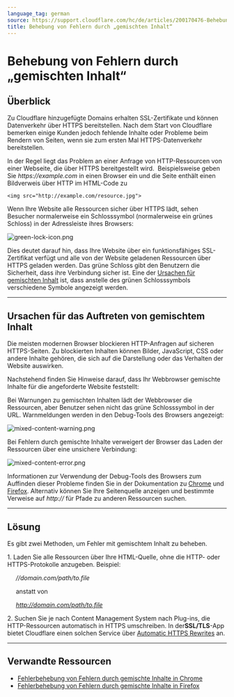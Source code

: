 ```yaml
---
language_tag: german
source: https://support.cloudflare.com/hc/de/articles/200170476-Behebung-von-Fehlern-durch-gemischten-Inhalt-
title: Behebung von Fehlern durch „gemischten Inhalt“ 
---
```


# Behebung von Fehlern durch „gemischten Inhalt“ 



## Überblick

Zu Cloudflare hinzugefügte Domains erhalten SSL-Zertifikate und können Datenverkehr über HTTPS bereitstellen. Nach dem Start von Cloudflare bemerken einige Kunden jedoch fehlende Inhalte oder Probleme beim Rendern von Seiten, wenn sie zum ersten Mal HTTPS-Datenverkehr bereitstellen.

In der Regel liegt das Problem an einer Anfrage von HTTP-Ressourcen von einer Webseite, die über HTTPS bereitgestellt wird.  Beispielsweise geben Sie _https://example.com_ in einen Browser ein und die Seite enthält einen Bildverweis über HTTP im HTML-Code zu

`<img src="http://example.com/resource.jpg">`

Wenn Ihre Website alle Ressourcen sicher über HTTPS lädt, sehen Besucher normalerweise ein Schlosssymbol (normalerweise ein grünes Schloss) in der Adressleiste ihres Browsers:

![green-lock-icon.png](/support/static/green-lock-icon.png)

Dies deutet darauf hin, dass Ihre Website über ein funktionsfähiges SSL-Zertifikat verfügt und alle von der Website geladenen Ressourcen über HTTPS geladen werden. Das grüne Schloss gibt den Benutzern die Sicherheit, dass ihre Verbindung sicher ist. Eine der [Ursachen für gemischten Inhalt](https://support.cloudflare.com/hc/de/articles/200170476-Behebung-von-Fehlern-durch-gemischten-Inhalt-#h_a6c5a05b-baba-4f88-a75c-d61f206366ed) ist, dass anstelle des grünen Schlosssymbols verschiedene Symbole angezeigt werden.

___

## Ursachen für das Auftreten von gemischtem Inhalt

Die meisten modernen Browser blockieren HTTP-Anfragen auf sicheren HTTPS-Seiten. Zu blockierten Inhalten können Bilder, JavaScript, CSS oder andere Inhalte gehören, die sich auf die Darstellung oder das Verhalten der Website auswirken.

Nachstehend finden Sie Hinweise darauf, dass Ihr Webbrowser gemischte Inhalte für die angeforderte Website feststellt:

Bei Warnungen zu gemischten Inhalten lädt der Webbrowser die Ressourcen, aber Benutzer sehen nicht das grüne Schlosssymbol in der URL. Warnmeldungen werden in den Debug-Tools des Browsers angezeigt:

![mixed-content-warning.png](/support/static/mixed-content-warning.png)

Bei Fehlern durch gemischte Inhalte verweigert der Browser das Laden der Ressourcen über eine unsichere Verbindung:

![mixed-content-error.png](/support/static/mixed-content-error.png)

Informationen zur Verwendung der Debug-Tools des Browsers zum Auffinden dieser Probleme finden Sie in der Dokumentation zu [Chrome](https://developers.google.com/web/fundamentals/security/prevent-mixed-content/fixing-mixed-content) und [Firefox](https://developer.mozilla.org/en-US/docs/Web/Security/Mixed_content). Alternativ können Sie Ihre Seitenquelle anzeigen und bestimmte Verweise auf _http://_ für Pfade zu anderen Ressourcen suchen.

___

## Lösung

Es gibt zwei Methoden, um Fehler mit gemischtem Inhalt zu beheben.

1\. Laden Sie alle Ressourcen über Ihre HTML-Quelle, ohne die HTTP- oder HTTPS-Protokolle anzugeben. Beispiel:

     _//domain.com/path/to.file_

     anstatt von

     _http://domain.com/path/to.file_

2\. Suchen Sie je nach Content Management System nach Plug-ins, die HTTP-Ressourcen automatisch in HTTPS umschreiben. In der**SSL/TLS**\-App bietet Cloudflare einen solchen Service über [Automatic HTTPS Rewrites](https://support.cloudflare.com/hc/articles/227227647) an.

___

## Verwandte Ressourcen

-   [Fehlerbehebung von Fehlern durch gemischte Inhalte in Chrome](https://developers.google.com/web/fundamentals/security/prevent-mixed-content/fixing-mixed-content)
-   [Fehlerbehebung von Fehlern durch gemischte Inhalte in Firefox](https://developer.mozilla.org/en-US/docs/Web/Security/Mixed_content)
